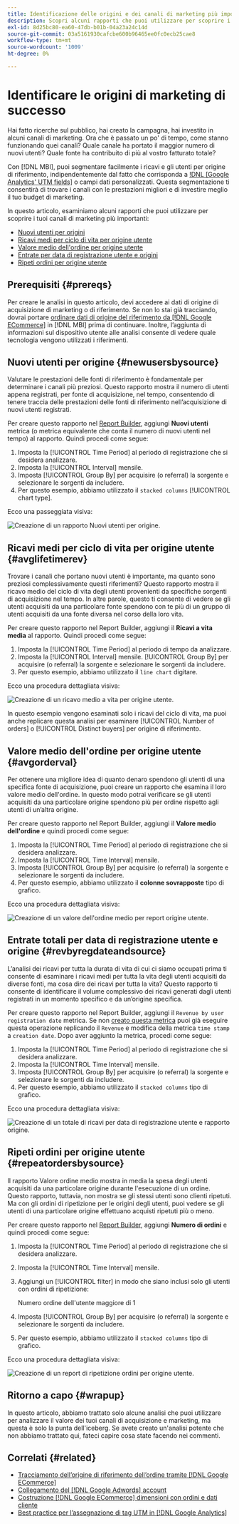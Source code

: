 ```yaml
---
title: Identificazione delle origini e dei canali di marketing più importanti
description: Scopri alcuni rapporti che puoi utilizzare per scoprire i tuoi canali di marketing più importanti.
exl-id: 8d25bc80-ea60-47db-b01b-04a23a24c14d
source-git-commit: 03a5161930cafcbe600b96465ee0fc0ecb25cae8
workflow-type: tm+mt
source-wordcount: '1009'
ht-degree: 0%

---
```


# Identificare le origini di marketing di successo

Hai fatto ricerche sul pubblico, hai creato la campagna, hai investito in alcuni canali di marketing. Ora che è passato un po&#39; di tempo, come stanno funzionando quei canali? Quale canale ha portato il maggior numero di nuovi utenti? Quale fonte ha contribuito di più al vostro fatturato totale?

Con [!DNL MBI], puoi segmentare facilmente i ricavi e gli utenti per origine di riferimento, indipendentemente dal fatto che corrisponda a [!DNL [Google Analytics' UTM fields]](https://support.google.com/analytics/answer/1191184?hl=en) o campi dati personalizzati. Questa segmentazione ti consentirà di trovare i canali con le prestazioni migliori e di investire meglio il tuo budget di marketing.

In questo articolo, esaminiamo alcuni rapporti che puoi utilizzare per scoprire i tuoi canali di marketing più importanti:

* [Nuovi utenti per origini](#newusersbysource)
* [Ricavi medi per ciclo di vita per origine utente](#avglifetimerev)
* [Valore medio dell&#39;ordine per origine utente](#avgorderval)
* [Entrate per data di registrazione utente e origini](#revbyregdateandsource)
* [Ripeti ordini per origine utente](#repeatordersbysource)

## Prerequisiti {#prereqs}

Per creare le analisi in questo articolo, devi accedere ai dati di origine di acquisizione di marketing o di riferimento. Se non lo stai già tracciando, dovrai portare [ordinare dati di origine del riferimento da [!DNL Google ECommerce]](../importing-data/integrations/google-ecommerce.md) in [!DNL MBI] prima di continuare. Inoltre, l’aggiunta di informazioni sul dispositivo utente alle analisi consente di vedere quale tecnologia vengono utilizzati i riferimenti.

## Nuovi utenti per origine {#newusersbysource}

Valutare le prestazioni delle fonti di riferimento è fondamentale per determinare i canali più preziosi. Questo rapporto mostra il numero di utenti appena registrati, per fonte di acquisizione, nel tempo, consentendo di tenere traccia delle prestazioni delle fonti di riferimento nell’acquisizione di nuovi utenti registrati.

Per creare questo rapporto nel [Report Builder](../../tutorials/using-visual-report-builder.md), aggiungi **Nuovi utenti** metrica (o metrica equivalente che conta il numero di nuovi utenti nel tempo) al rapporto. Quindi procedi come segue:

1. Imposta la [!UICONTROL Time Period] al periodo di registrazione che si desidera analizzare.
1. Imposta la [!UICONTROL Interval] mensile.
1. Imposta [!UICONTROL Group By] per acquisire (o referral) la sorgente e selezionare le sorgenti da includere.
1. Per questo esempio, abbiamo utilizzato il `stacked columns` [!UICONTROL chart type].

Ecco una passeggiata visiva:

![Creazione di un rapporto Nuovi utenti per origine.](../../assets/New_Users_by_source.gif)

## Ricavi medi per ciclo di vita per origine utente {#avglifetimerev}

Trovare i canali che portano nuovi utenti è importante, ma quanto sono preziosi complessivamente questi riferimenti? Questo rapporto mostra il ricavo medio del ciclo di vita degli utenti provenienti da specifiche sorgenti di acquisizione nel tempo. In altre parole, questo ti consente di vedere se gli utenti acquisiti da una particolare fonte spendono con te più di un gruppo di utenti acquisiti da una fonte diversa nel corso della loro vita.

Per creare questo rapporto nel Report Builder, aggiungi il **Ricavi a vita media** al rapporto. Quindi procedi come segue:

1. Imposta la [!UICONTROL Time Period] al periodo di tempo da analizzare.
1. Imposta la [!UICONTROL Interval] mensile.
   [!UICONTROL Group By] per acquisire (o referral) la sorgente e selezionare le sorgenti da includere.
1. Per questo esempio, abbiamo utilizzato il `line chart` digitare.

Ecco una procedura dettagliata visiva:

![Creazione di un ricavo medio a vita per origine utente](../../assets/Lifetime_revenue_by_user_source.gif).

In questo esempio vengono esaminati solo i ricavi del ciclo di vita, ma puoi anche replicare questa analisi per esaminare [!UICONTROL Number of orders] o [!UICONTROL Distinct buyers] per origine di riferimento.

## Valore medio dell&#39;ordine per origine utente {#avgorderval}

Per ottenere una migliore idea di quanto denaro spendono gli utenti di una specifica fonte di acquisizione, puoi creare un rapporto che esamina il loro valore medio dell&#39;ordine. In questo modo potrai verificare se gli utenti acquisiti da una particolare origine spendono più per ordine rispetto agli utenti di un’altra origine.

Per creare questo rapporto nel Report Builder, aggiungi il **Valore medio dell&#39;ordine** e quindi procedi come segue:

1. Imposta la [!UICONTROL Time Period] al periodo di registrazione che si desidera analizzare.
1. Imposta la [!UICONTROL Time Interval] mensile.
1. Imposta [!UICONTROL Group By] per acquisire (o referral) la sorgente e selezionare le sorgenti da includere.
1. Per questo esempio, abbiamo utilizzato il **colonne sovrapposte** tipo di grafico.

Ecco una procedura dettagliata visiva:

![Creazione di un valore dell&#39;ordine medio per report origine utente.](../../assets/Average_order_value_by_source.gif)

## Entrate totali per data di registrazione utente e origine {#revbyregdateandsource}

L’analisi dei ricavi per tutta la durata di vita di cui ci siamo occupati prima ti consente di esaminare i ricavi medi per tutta la vita degli utenti acquisiti da diverse fonti, ma cosa dire dei ricavi per tutta la vita? Questo rapporto ti consente di identificare il volume complessivo dei ricavi generati dagli utenti registrati in un momento specifico e da un’origine specifica.

Per creare questo rapporto nel Report Builder, aggiungi il `Revenue by user registration date` metrica. Se non [creato questa metrica](../../data-user/reports/ess-manage-data-metrics.md) puoi già eseguire questa operazione replicando il `Revenue` e modifica della metrica `time stamp` a `creation date`. Dopo aver aggiunto la metrica, procedi come segue:

1. Imposta la [!UICONTROL Time Period] al periodo di registrazione che si desidera analizzare.
1. Imposta la [!UICONTROL Time Interval] mensile.
1. Imposta [!UICONTROL Group By] per acquisire (o referral) la sorgente e selezionare le sorgenti da includere.
1. Per questo esempio, abbiamo utilizzato il `stacked columns` tipo di grafico.

Ecco una procedura dettagliata visiva:

![Creazione di un totale di ricavi per data di registrazione utente e rapporto origine.](../../assets/Revenue_by_user_registration_date_and_source.gif)

## Ripeti ordini per origine utente {#repeatordersbysource}

Il rapporto Valore ordine medio mostra in media la spesa degli utenti acquisiti da una particolare origine durante l&#39;esecuzione di un ordine. Questo rapporto, tuttavia, non mostra se gli stessi utenti sono clienti ripetuti. Ma con gli ordini di ripetizione per le origini degli utenti, puoi vedere se gli utenti di una particolare origine effettuano acquisti ripetuti più o meno.

Per creare questo rapporto nel [Report Builder](../../tutorials/using-visual-report-builder.md), aggiungi **Numero di ordini** e quindi procedi come segue:

1. Imposta la [!UICONTROL Time Period] al periodo di registrazione che si desidera analizzare.
1. Imposta la [!UICONTROL Time Interval] mensile.
1. Aggiungi un [!UICONTROL filter] in modo che siano inclusi solo gli utenti con ordini di ripetizione:

   Numero ordine dell&#39;utente maggiore di 1

1. Imposta [!UICONTROL Group By] per acquisire (o referral) la sorgente e selezionare le sorgenti da includere.
1. Per questo esempio, abbiamo utilizzato il `stacked columns` tipo di grafico.

Ecco una procedura dettagliata visiva:

![Creazione di un report di ripetizione ordini per origine utente.](../../assets/Repeat_orders_by_user_source.gif)


## Ritorno a capo {#wrapup}

In questo articolo, abbiamo trattato solo alcune analisi che puoi utilizzare per analizzare il valore dei tuoi canali di acquisizione e marketing, ma questa è solo la punta dell&#39;iceberg. Se avete creato un&#39;analisi potente che non abbiamo trattato qui, fateci capire cosa state facendo nei commenti.

## Correlati {#related}

* [Tracciamento dell’origine di riferimento dell’ordine tramite [!DNL Google ECommerce]](../importing-data/integrations/google-ecommerce.md)
* [Collegamento del [!DNL Google Adwords] account](../importing-data/integrations/google-adwords.md)
* [Costruzione [!DNL Google ECommerce] dimensioni con ordini e dati cliente](../data-warehouse-mgr/bldg-google-ecomm-dim.md)
* [Best practice per l’assegnazione di tag UTM in [!DNL Google Analytics]](../../best-practices/utm-tagging-google.md)
